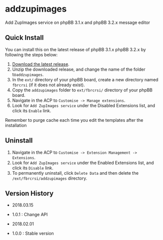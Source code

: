 # addzupimages
Add ZupImages service on phpBB 3.1.x and phpBB 3.2.x message editor

## Quick Install
You can install this on the latest release of phpBB 3.1.x phpBB 3.2.x by following the steps below:

1. [Download the latest release](https://github.com/fbrcrsi/addzupimages).
2. Unzip the downloaded release, and change the name of the folder to`addzupimages`.
3. In the `ext/` directory of your phpBB board, create a new directory named `fbrcrsi` (if it does not already exist).
4. Copy the `addzupimages` folder to `ext/fbrcrsi/` directory of your phpBB board.
5. Navigate in the ACP to `Customise -> Manage extensions`.
6. Look for `Add ZupImages service` under the Disabled Extensions list, and click its `Enable` link.


Remember to purge cache each time you edit the templates after the installation

## Uninstall

1. Navigate in the ACP to `Customise -> Extension Management -> Extensions`.
2. Look for `Add ZupImages service` under the Enabled Extensions list, and click its `Disable` link.
3. To permanently uninstall, click `Delete Data` and then delete the `/ext/fbrcrsi/addzupimages` directory.

## Version History

 - 2018.03.15
 - 1.0.1 : Change API
 
 - 2018.02.01
 - 1.0.0 : Stable version